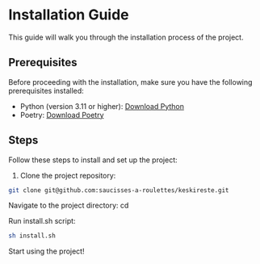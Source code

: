 # Installation Guide

This guide will walk you through the installation process of the project.

## Prerequisites

Before proceeding with the installation, make sure you have the following prerequisites installed:

- Python (version 3.11 or higher): [Download Python](https://www.python.org/)
- Poetry: [Download Poetry](https://python-poetry.org/)

## Steps

Follow these steps to install and set up the project:

1. Clone the project repository:

```bash
git clone git@github.com:saucisses-a-roulettes/keskireste.git
```

Navigate to the project directory:
cd <project-directory>

Run install.sh script:
```bash
sh install.sh
```

Start using the project!

